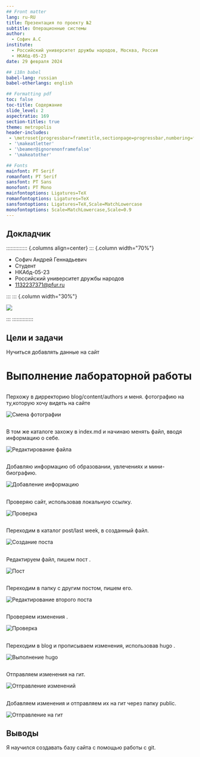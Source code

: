 ```yaml
---
## Front matter
lang: ru-RU
title: Презентация по проекту №2
subtitle: Операционные системы
author:
  - Софич А.С
institute:
  - Российский университет дружбы народов, Москва, Россия
  - НКАбд-05-23
date: 29 февраля 2024

## i18n babel
babel-lang: russian
babel-otherlangs: english

## Formatting pdf
toc: false
toc-title: Содержание
slide_level: 2
aspectratio: 169
section-titles: true
theme: metropolis
header-includes:
 - \metroset{progressbar=frametitle,sectionpage=progressbar,numbering=fraction}
 - '\makeatletter'
 - '\beamer@ignorenonframefalse'
 - '\makeatother'

## Fonts
mainfont: PT Serif
romanfont: PT Serif
sansfont: PT Sans
monofont: PT Mono
mainfontoptions: Ligatures=TeX
romanfontoptions: Ligatures=TeX
sansfontoptions: Ligatures=TeX,Scale=MatchLowercase
monofontoptions: Scale=MatchLowercase,Scale=0.9
---
```



## Докладчик

:::::::::::::: {.columns align=center}
::: {.column width="70%"}

  * Софич Андрей Геннадьевич
  * Студент
  * НКАбд-05-23
  * Российский университет дружбы народов
  * [1132237371@pfur.ru](mailto:1132237371@rudn.ru)

:::
::: {.column width="30%"}

![](./image/20.jpg)

:::
::::::::::::::


## Цели и задачи

Нучиться добавлять данные на сайт



# Выполнение лабораторной работы

## 

Перхожу в дирректорию blog/content/authors и меня. фотографию на ту,которую хочу видеть на сайте 

![Смена фотографии](image/1.png)

##

В том же каталоге захожу в index.md и начинаю менять файл, вводя информацию о себе. 

![Редактирование файла](image/2.png)
 
##

Добавляю информацию об образовании, увлечениях и мини-биографию.

![Добавление информацию](image/3.png)

##

Проверяю сайт, использовав локальную ссылку.

![Проверка](image/4.png)

##

Переходим в каталог post/last week, в созданный файл.

![Создание поста](image/5.png)

##

Редактируем файл, пишем пост .

![Пост](image/6.png)

##

Переходим в папку с другим постом, пишем его.

![Редактирование второго поста](image/7.png)

##

Проверяем изменения .

![Проверка](image/8.png)

##

Переходим в blog и прописываем изменения, использовав hugo .

![Выполнение hugo](image/9.png)

##

Отправляем изменения на гит.

![Отправление изменений](image/10.png)

##

Добавляем изменения и отправляем их на гит через папку public.

![Отправление на гит](image/11.png)

## Выводы

Я научился создавать базу сайта с помощью работы с git.
